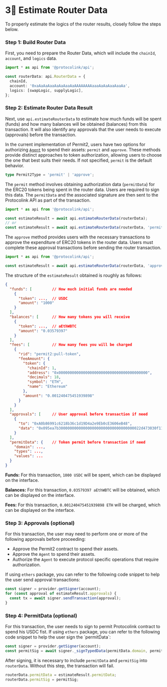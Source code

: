 # 3⃣ Estimate Router Data

To properly estimate the logics of the router results, closely follow the steps below.

### Step 1: Build Router Data

First, you need to prepare the Router Data, which will include the `chainId`, `account`, and `logics` data.

```typescript
import * as api from '@protocolink/api';

const routerData: api.RouterData = {
  chainId,
  account: '0xaAaAaAaaAaAaAaaAaAAAAAAAAaaaAaAaAaaAaaAa',
  logics: [swapLogic, supplyLogic],
};
```

### Step 2: Estimate Router Data Result

Next, use `api.estimateRouterData` to estimate how much funds will be spent (funds) and how many balances will be obtained (balances) from this transaction. It will also identify any approvals that the user needs to execute (approvals) before the transaction.

In the current implementation of Permit2, users have two options for authorizing [`Agent`](../smart-contract/overview/agent.md) to spend their assets: `permit` and `approve`. These methods provide distinct approaches to token authorization, allowing users to choose the one that best suits their needs. If not specified, `permit` is the default behavior.

```typescript
type Permit2Type = 'permit' | 'approve';
```

The `permit` method involves obtaining authorization data (`permitData`) for the ERC20 tokens being spent in the router data. Users are required to sign this data. The `permitData` and the associated signature are then sent to the Protocolink API as part of the transaction.

```typescript
import * as api from '@protocolink/api';

const estimateResult = await api.estimateRouterData(routerData);
// or
const estimateResult = await api.estimateRouterData(routerData, 'permit');
```

The `approve` method provides users with the necessary transactions to approve the expenditure of ERC20 tokens in the router data. Users must complete these approval transactions before sending the router transaction.

```typescript
import * as api from '@protocolink/api';

const estimateResult = await api.estimateRouterData(routerData, 'approve');
```

The structure of the `estimateResult` obtained is roughly as follows:

```json
{
  "funds": [         // How much initial funds are needed
    {
      "token": ...,  // USDC
      "amount": "1000"
    }
  ],
  "balances": [      // How many tokens you will receive
    {
      "token": ...,  // aEthWBTC
      "amount": "0.03579397"
    }
  ],
  "fees": [          // How many fees you will be charged
    {
      "rid": "permit2:pull-token",
      "feeAmount": {
        "token": {
          "chainId": 1,
          "address": "0x0000000000000000000000000000000000000000",
          "decimals": 18,
          "symbol": "ETH",
          "name": "Ethereum"
        },
        "amount": "0.001240475451939898"
      }
    }
  ],
  "approvals": [     // User approval before transaction if need
    {
      "to": "0xA0b86991c6218b36c1d19D4a2e9Eb0cE3606eB48",
      "data": "0x095ea7b3000000000000000000000000000000000022d473030f116ddee9f6b43ac78ba3ffffffffffffffffffffffffffffffffffffffffffffffffffffffffffffffff"
    }
  ],
  "permitData": {    // Token permit before transaction if need
    "domain": ...,
    "types": ...,
    "values": ...
  }
}

```

**Funds:** For this transaction, `1000 USDC` will be spent, which can be displayed on the interface.

**Balances:** For this transaction, `0.03579397 aEthWBTC` will be obtained, which can be displayed on the interface.

**Fees:** For this transaction, `0.001240475451939898 ETH` will be charged, which can be displayed on the interface.

### Step 3: Approvals (optional)

For this transaction, the user may need to perform one or more of the following approvals before proceeding:

* Approve the Permit2 contract to spend their assets.
* Approve the `Agent` to spend their assets.
* Authorize the `Agent` to execute protocol specific operations that require authorization.

If using `ethers` package, you can refer to the following code snippet to help the user send approval transactions:

```typescript
const signer = provider.getSigner(account);
for (const approval of estimateResult.approvals) {
  const tx = await signer.sendTransaction(approval);
}
```

### Step 4: PermitData (optional)

For this transaction, the user needs to sign to permit Protocolink contract to spend his USDC fist. If using `ethers` package, you can refer to the following code snippet to help the user sign the \`permitData\`:

```typescript
const signer = provider.getSigner(account);
const permitSig = await signer._signTypedData(permitData.domain, permitData.types, permitData.values);
```

After signing, it is necessary to include `permitData` and `permitSig` into `routerData`. Without this step, the transaction will fail.

```typescript
routerData.permitData = estimateResult.permitData;
routerData.permitSig = permitSig;
```
